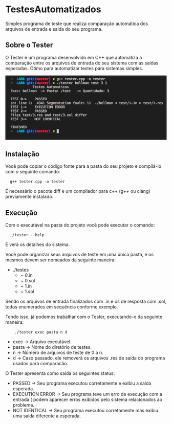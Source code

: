 # TestesAutomatizados
Simples programa de teste que realiza comparação automática dos arquivos de entrada e saída do seu programa.

## Sobre o Tester
O Tester é um programa desenvolvido em C++ que automatiza a comparação entre os arquivos de entrada do seu sistema com as saídas esperadas. Ótimo para automatizar testes para sistemas simples.

![](tester.png)

## Instalação
Você pode copiar o código fonte para a pasta do seu projeto e compilá-lo com o seguinte comando:
```
  g++ tester.cpp -o tester 
```
É necessário o pacote diff e um compilador para c++ (g++ ou clang) previamente instalado.

## Execução

Com o executável na pasta do projeto você pode executar o comando:

```
  ./tester --help
```

E verá os detalhes do sistema.

Você pode organizar seus arquivos de teste em uma única pasta, e os mesmos devem ser nomeados da seguinte maneira:

- ./testes
  - ~ 0.in
  - ~ 0.sol
  - ~ 1.in
  - ~ 1.sol

Sendo os arquivos de entrada finalizados com .in e os de resposta com .sol, todos enumerados em sequência conforme exemplo.

Tendo isso, já podemos trabalhar com o Tester, executando-o da seguinte maneira:
```
    ./tester exec pasta n d
```
  - exec  -> Arquivo executável.
  - pasta -> Nome do diretório de testes.
  - n     -> Número de arquivos de teste de 0 a n.
  - d     -> Caso passado, ele removerá os arquivos .res de saída do programa usados para comparacão.
  
O Tester apresenta como saída os seguintes status:
  
  - PASSED -> Seu programa executou corretamente e exibiu a saída esperada.
  - EXECUTION ERROR -> Seu programa teve um erro de execução com a entrada ( podem aparecer erros exibidos pelo sistema relacionados ao problema.
  - NOT IDENTICAL -> Seu programa executou corretamente mas exibiu uma saida diferente a esperada.
